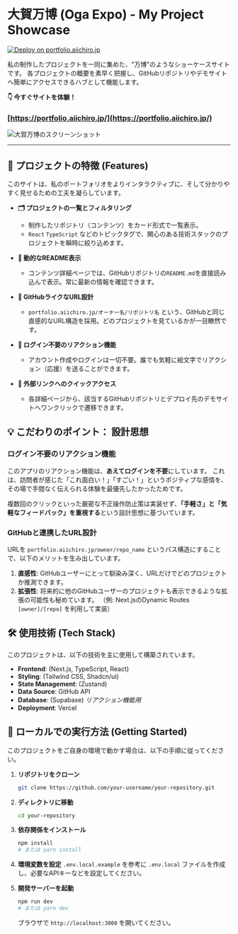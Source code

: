 # 大賀万博 (Oga Expo) - My Project Showcase

[![Deploy on portfolio.aiichiro.jp](https://img.shields.io/badge/Live%20Demo-portfolio.aiichiro.jp-blue?style=for-the-badge&logo=vercel)](https://portfolio.aiichiro.jp/)

私の制作したプロジェクトを一同に集めた、"万博"のようなショーケースサイトです。
各プロジェクトの概要を素早く把握し、GitHubリポジトリやデモサイトへ簡単にアクセスできるハブとして機能します。

**👇 今すぐサイトを体験！**
### [https://portfolio.aiichiro.jp/](https://portfolio.aiichiro.jp/)

![大賀万博のスクリーンショット](https://github.com/user-attachments/assets/1d21974b-1fa2-4634-a977-5ae3a6ced67c)

---

## 🌟 プロジェクトの特徴 (Features)

このサイトは、私のポートフォリオをよりインタラクティブに、そして分かりやすく見せるための工夫を凝らしています。

-   **🗂️ プロジェクトの一覧とフィルタリング**
    -   制作したリポジトリ（コンテンツ）をカード形式で一覧表示。
    -   `React` `TypeScript` などのトピックタグで、関心のある技術スタックのプロジェクトを瞬時に絞り込めます。

-   **📄 動的なREADME表示**
    -   コンテンツ詳細ページでは、GitHubリポジトリの`README.md`を直接読み込んで表示。常に最新の情報を確認できます。

-   **🔗 GitHubライクなURL設計**
    -   `portfolio.aiichiro.jp/オーナー名/リポジトリ名` という、GitHubと同じ直感的なURL構造を採用。どのプロジェクトを見ているかが一目瞭然です。

-   **💖 ログイン不要のリアクション機能**
    -   アカウント作成やログインは一切不要。誰でも気軽に絵文字でリアクション（応援）を送ることができます。

-   **🚀 外部リンクへのクイックアクセス**
    -   各詳細ページから、該当するGitHubリポジトリとデプロイ先のデモサイトへワンクリックで遷移できます。

## 💡 こだわりのポイント： 設計思想

### ログイン不要のリアクション機能

このアプリのリアクション機能は、**あえてログインを不要**にしています。
これは、訪問者が感じた「これ面白い！」「すごい！」というポジティブな感情を、その場で手間なく伝えられる体験を最優先したかったためです。

複数回のクリックといった厳密な不正操作防止策は実装せず、**「手軽さ」と「気軽なフィードバック」を重視する**という設計思想に基づいています。

### GitHubと連携したURL設計

URLを `portfolio.aiichiro.jp/owner/repo_name` というパス構造にすることで、以下のメリットを生み出しています。

1.  **直感性**: GitHubユーザーにとって馴染み深く、URLだけでどのプロジェクトか推測できます。
2.  **拡張性**: 将来的に他のGitHubユーザーのプロジェクトも表示できるような拡張の可能性も秘めています。
    （例: Next.jsのDynamic Routes `[owner]/[repo]` を利用して実装）

## 🛠️ 使用技術 (Tech Stack)

このプロジェクトは、以下の技術を主に使用して構築されています。

-   **Frontend**: (Next.js, TypeScript, React)
-   **Styling**: (Tailwind CSS, Shadcn/ui)
-   **State Management**: (Zustand)
-   **Data Source**: GitHub API
-   **Database**: (Supabase)  *リアクション機能用*
-   **Deployment**: Vercel


## 🚀 ローカルでの実行方法 (Getting Started)

このプロジェクトをご自身の環境で動かす場合は、以下の手順に従ってください。

1.  **リポジトリをクローン**
    ```sh
    git clone https://github.com/your-username/your-repository.git
    ```
2.  **ディレクトリに移動**
    ```sh
    cd your-repository
    ```
3.  **依存関係をインストール**
    ```sh
    npm install
    # または yarn install
    ```
4.  **環境変数を設定**
    `.env.local.example` を参考に `.env.local` ファイルを作成し、必要なAPIキーなどを設定してください。
    
5.  **開発サーバーを起動**
    ```sh
    npm run dev
    # または yarn dev
    ```
    ブラウザで `http://localhost:3000` を開いてください。
